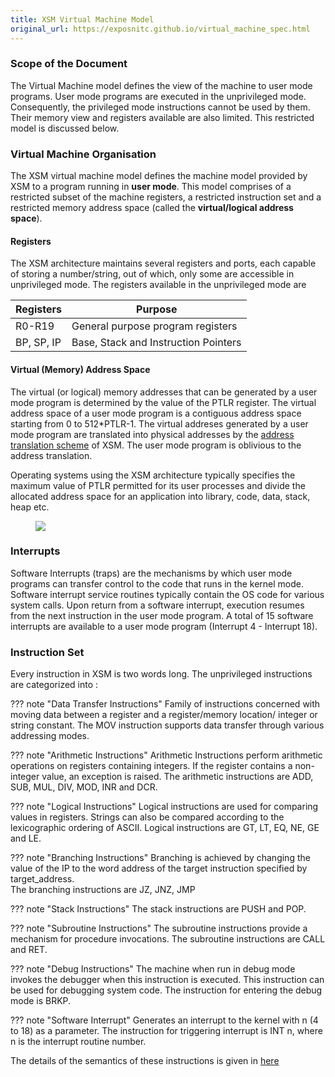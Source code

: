 ```yaml
---
title: XSM Virtual Machine Model
original_url: https://exposnitc.github.io/virtual_machine_spec.html
---
```


### Scope of the Document
 
The Virtual Machine model defines the view of the machine to user mode programs. User mode programs are executed in the unprivileged mode.  Consequently,  the privileged mode instructions cannot be used by them. Their memory view and registers available are also limited.  This restricted model is discussed below.

### Virtual Machine Organisation

The XSM virtual machine model defines the machine model provided by XSM to a program running in **user mode**. This model comprises of a restricted subset of the machine registers, a restricted instruction set and a restricted memory address space (called the **virtual/logical address space**).


#### Registers
The XSM architecture maintains several registers and ports, each capable of storing a number/string, out of which, only some are accessible in unprivileged mode.  The registers available in the unprivileged mode are

| Registers  | Purpose                              |
| ---------- | ------------------------------------ |
| R0-R19     | General purpose program registers    |
| BP, SP, IP | Base, Stack and Instruction Pointers |

#### Virtual (Memory) Address Space

The virtual (or logical) memory addresses that can be generated by a user mode program is determined by the value of the PTLR register. The virtual address space of a user mode program is a contiguous address space starting from 0 to 512\*PTLR-1. The virtual addreses generated by a user mode program are translated into physical addresses by the [address translation scheme](../arch_spec-files/paging_hardware.html) of XSM. The user mode program is oblivious to the address translation.

Operating systems using the XSM architecture typically specifies the maximum value of PTLR permitted
for its user processes and divide the allocated address space for an application into library, code,
data, stack, heap etc.

<figure>
    <img src="https://exposnitc.github.io/img/addr_transln.png">
</figure>

### Interrupts
Software Interrupts (traps) are the mechanisms by which user mode programs can transfer control to the code that runs in the kernel mode. Software interrupt service routines typically contain the OS code for various system calls. Upon return from a software interrupt, execution resumes from the next instruction in the user mode program. A total of 15 software interrupts are available to a user mode program (Interrupt 4 - Interrupt 18).

### Instruction Set
Every instruction in XSM is two words long.  The unprivileged instructions are categorized into :

??? note "Data Transfer Instructions"
    Family of instructions concerned with moving data between a register and a register/memory location/ integer or string constant. The MOV instruction supports data transfer through various addressing modes.

??? note "Arithmetic Instructions"
    Arithmetic Instructions perform arithmetic operations on registers containing integers. If the register contains a non-integer value, an exception is raised. The arithmetic instructions are ADD, SUB, MUL, DIV, MOD, INR and DCR.

??? note "Logical Instructions"
    Logical instructions are used for comparing values in registers. Strings can also be compared according to the lexicographic ordering of ASCII. Logical instructions are GT, LT, EQ, NE, GE and LE.

??? note "Branching Instructions"
    Branching is achieved by changing the value of the IP to the word address of the target instruction specified by target_address.    
    The branching instructions are JZ, JNZ, JMP

??? note "Stack Instructions"
    The stack instructions are PUSH and POP.

??? note "Subroutine Instructions"
    The subroutine instructions provide a mechanism for procedure invocations. The subroutine instructions are CALL and RET.

??? note "Debug Instructions"
    The machine when run in debug mode invokes the debugger when this instruction is executed. This instruction can be used for debugging system code. The instruction for entering the debug mode is BRKP.

??? note "Software Interrupt"
    Generates an interrupt to the kernel with n (4 to 18) as a parameter. The instruction for triggering interrupt is INT n, where n is the interrupt routine number.

The details of the semantics of these instructions is given in [here](https://exposnitc.github.io/arch_spec-files/instruction_set.html)